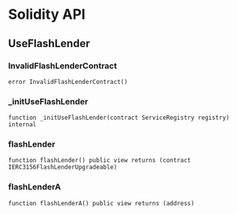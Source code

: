 # Solidity API

## UseFlashLender

### InvalidFlashLenderContract

```solidity
error InvalidFlashLenderContract()
```

### _initUseFlashLender

```solidity
function _initUseFlashLender(contract ServiceRegistry registry) internal
```

### flashLender

```solidity
function flashLender() public view returns (contract IERC3156FlashLenderUpgradeable)
```

### flashLenderA

```solidity
function flashLenderA() public view returns (address)
```

